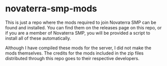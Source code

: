 # novaterra-smp-mods
This is just a repo where the mods required to join Novaterra SMP can be found and installed.
You can find them on the releases page on this repo, or if you are a member of Novaterra SMP, you will be provided a script to install all of these automatically.

Although I have compiled these mods for the server, I did not make the mods themselves.
The credits for the mods included in the zip files distributed through this repo goes to their respective developers.

